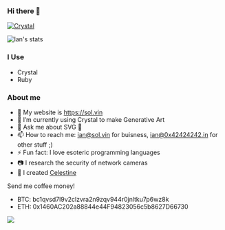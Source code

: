### Hi there 👋
<a href="https://crystal-lang.org/"><img alt="Crystal" src="https://img.shields.io/badge/Language-Crystal-%23000.svg"></a>

![Ian's stats](https://github-readme-stats.vercel.app/api?username=redcodefinal&show_icons=true&count_private=true&show_owner=true&theme=radical)

### I Use
 * Crystal
 * Ruby
 
### About me
- 🔭 My website is https://sol.vin
- 🌱 I’m currently using Crystal to make Generative Art
- 💬 Ask me about SVG 🥰 
- 📫 How to reach me: ian@sol.vin for buisness, ian@0x42424242.in for other stuff ;)
- ⚡ Fun fact: I love esoteric programming languages
- 📷 I research the security of network cameras
- 🔆 I created [Celestine](https://github.com/celestinecr/celestine)

Send me coffee money!

- BTC: bc1qvsd7l9v2clzvra2n9zqv944r0jnltku7p6wz8k
- ETH: 0x1460AC202a88844e44F94823056c5b8627D66730

![](https://komarev.com/ghpvc/?username=redcodefinal)

